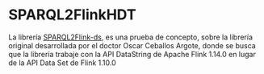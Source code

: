 # SPARQL2FlinkHDT

La librería [SPARQL2Flink-ds](https://github.com/oscarceballos/sparql2flink), es una prueba de concepto, sobre la librería original desarrollada 
por el doctor Oscar Ceballos Argote, donde se busca que la librería trabaje con la API DataString de Apache Flink 1.14.0 en lugar de la API Data Set de Flink 1.10.0


[//]: # (## References)

[//]: # (O. Ceballos, C. A. R. Restrepo, M. C. Pabón, A. M. Castillo, and O. Corcho, “Sparql2flink: Evaluation of sparql queries on apache flink,” Applied Sciences &#40;Switzerland&#41;, vol. 11, no. 15, 2021.)

[//]: # ()
[//]: # (O. Ceballos, “Sparql2flink library,” https://github.com/oscarceballos/sparql2flink, mar 2018,)

[//]: # ([Online; accessed March 24, 2020]. [Online]. Available: https://github.com/oscarceballos/sparql2flink)
